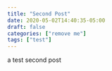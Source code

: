 ```yaml
---
title: "Second Post"
date: 2020-05-02T14:40:35-05:00
draft: false
categories: ["remove me"]
tags: ["test"]
---
```


a test second post
